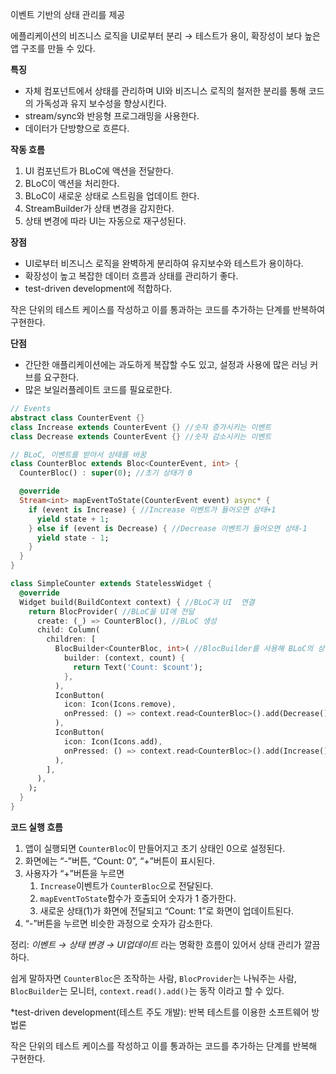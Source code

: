 이벤트 기반의 상태 관리를 제공

에플리케이션의 비즈니스 로직을 UI로부터 분리 → 테스트가 용이, 확장성이 보다 높은 앱 구조를 만들 수 있다. 

**특징**

- 자체 컴포넌트에서 상태를 관리하며 UI와 비즈니스 로직의 철저한 분리를 통해 코드의 가독성과 유지 보수성을 향상시킨다.
- stream/sync와 반응형 프로그래밍을 사용한다.
- 데이터가 단방향으로 흐른다.

**작동 흐름**

1. UI 컴포넌트가 BLoC에 액션을 전달한다.
2. BLoC이 액션을 처리한다.
3. BLoC이 새로운 상태로 스트림을 업데이트 한다. 
4. StreamBuilder가 상태 변경을 감지한다.
5. 상태 변경에 따라 UI는 자동으로 재구성된다. 

**장점**

- UI로부터 비즈니스 로직을 완벽하게 분리하여 유지보수와 테스트가 용이하다.
- 확장성이 높고 복잡한 데이터 흐름과 상태를 관리하기 좋다.
- test-driven development에 적합하다.

작은 단위의 테스트 케이스를 작성하고 이를 통과하는 코드를 추가하는 단계를 반복하여 구현한다. 

**단점**

- 간단한 애플리케이션에는 과도하게 복잡할 수도 있고, 설정과 사용에 많은 러닝 커브를 요구한다.
- 많은 보일러플레이트 코드를 필요로한다.

```dart
// Events
abstract class CounterEvent {}
class Increase extends CounterEvent {} //숫자 증가시키는 이벤트
class Decrease extends CounterEvent {} //숫자 감소시키는 이벤트

// BLoC, 이벤트를 받아서 상태를 바꿈
class CounterBloc extends Bloc<CounterEvent, int> {
  CounterBloc() : super(0); //초기 상태가 0

  @override
  Stream<int> mapEventToState(CounterEvent event) async* {
    if (event is Increase) { //Increase 이벤트가 들어오면 상태+1
      yield state + 1;
    } else if (event is Decrease) { //Decrease 이벤트가 들어오면 상태-1
      yield state - 1;
    }
  }
}

class SimpleCounter extends StatelessWidget {
  @override
  Widget build(BuildContext context) { //BLoC과 UI  연결
    return BlocProvider( //BLoC을 UI에 전달
      create: (_) => CounterBloc(), //BLoC 생성
      child: Column(
        children: [
          BlocBuilder<CounterBloc, int>( //BlocBuilder를 사용해 BLoC의 상태를 감시, 상태가 바뀌면 UI를 새로 그림
            builder: (context, count) {
              return Text('Count: $count');
            },
          ),
          IconButton(
            icon: Icon(Icons.remove),
            onPressed: () => context.read<CounterBloc>().add(Decrease()), //Increase 이벤트 전송
          ),
          IconButton(
            icon: Icon(Icons.add),
            onPressed: () => context.read<CounterBloc>().add(Increase()), //Decrease 이벤트 전송
          ),
        ],
      ),
    );
  }
}

```

**코드 실행 흐름**

1. 앱이 실행되면 `CounterBloc`이 만들어지고 초기 상태인 0으로 설정된다. 
2. 화면에는 “-”버튼, “Count: 0”, “+”버튼이 표시된다.
3. 사용자가 “+”버튼을 누르면
    1. `Increase`이벤트가 `CounterBloc`으로 전달된다.
    2. `mapEventToState`함수가 호출되어 숫자가 1 증가한다. 
    3. 새로운 상태(1)가 화면에 전달되고 “Count: 1”로 화면이 업데이트된다.
4. “-”버튼을 누르면 비슷한 과정으로 숫자가 감소한다. 

정리: *이벤트 → 상태 변경 → UI업데이트* 라는 명확한 흐름이 있어서 상태 관리가 깔끔하다. 

쉽게 말하자면 `CounterBloc`은 조작하는 사람, `BlocProvider`는 나눠주는 사람, `BlocBuilder`는 모니터, `context.read().add()`는 동작 이라고 할 수 있다. 

*test-driven development(테스트 주도 개발): 반복 테스트를 이용한 소프트웨어 방법론

작은 단위의 테스트 케이스를 작성하고 이를 통과하는 코드를 추가하는 단계를 반복해 구현한다.
